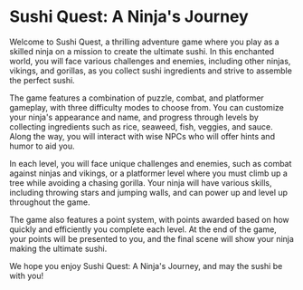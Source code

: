 # Sushi Quest: A Ninja's Journey
Welcome to Sushi Quest, a thrilling adventure game where you play as a skilled ninja on a mission to create the ultimate sushi. In this enchanted world, you will face various challenges and enemies, including other ninjas, vikings, and gorillas, as you collect sushi ingredients and strive to assemble the perfect sushi.

The game features a combination of puzzle, combat, and platformer gameplay, with three difficulty modes to choose from. You can customize your ninja's appearance and name, and progress through levels by collecting ingredients such as rice, seaweed, fish, veggies, and sauce. Along the way, you will interact with wise NPCs who will offer hints and humor to aid you.

In each level, you will face unique challenges and enemies, such as combat against ninjas and vikings, or a platformer level where you must climb up a tree while avoiding a chasing gorilla. Your ninja will have various skills, including throwing stars and jumping walls, and can power up and level up throughout the game.

The game also features a point system, with points awarded based on how quickly and efficiently you complete each level. At the end of the game, your points will be presented to you, and the final scene will show your ninja making the ultimate sushi.

We hope you enjoy Sushi Quest: A Ninja's Journey, and may the sushi be with you!
